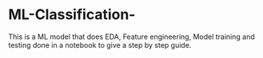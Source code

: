 # ML-Classification-
This is a ML model that does EDA, Feature engineering, Model training and testing done in a notebook to give a step by step guide.

